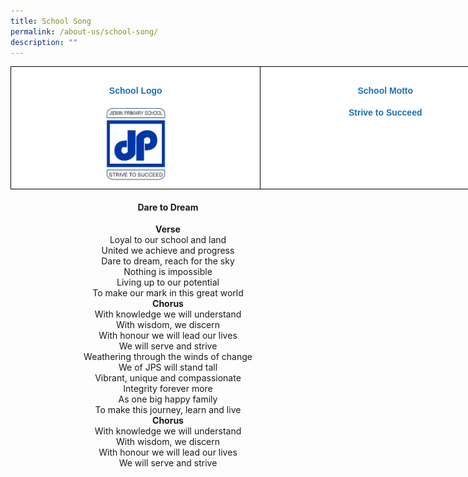 ```yaml
---
title: School Song
permalink: /about-us/school-song/
description: ""
---
```

<style type="text/css">
.tg  {border-collapse:collapse;border-spacing:0;}
.tg td{border-color:black;border-style:solid;border-width:1px;font-family:Arial, sans-serif;font-size:14px;
  overflow:hidden;padding:10px 5px;word-break:normal;}
.tg th{border-color:black;border-style:solid;border-width:1px;font-family:Arial, sans-serif;font-size:14px;
  font-weight:normal;overflow:hidden;padding:10px 5px;word-break:normal;}
.tg .tg-iysj{background-color:#FFF;color:#1971B8;font-weight:bold;text-align:center;vertical-align:top}
</style>
<table class="tg" style="undefined;table-layout: fixed; width: 800px">
<colgroup>
<col style="width: 400px">
<col style="width: 400px">
</colgroup>
<tbody>
  <tr>
    <td class="tg-iysj"><center><h4>School Logo</h4><img src="/images/schoollogomin.jpeg" 
																												 style="width:25%"></center></td>
    <td class="tg-iysj"><center><h4>School Motto</h4>Strive to Succeed</center></td>
  </tr>
</tbody>
</table>


<h4><center>Dare to Dream</center></h4>

<center><strong>Verse</strong></center>
<center>Loyal to our school and land
<br>United we achieve and progress
<br>Dare to dream, reach for the sky
<br>Nothing is impossible
<br>Living up to our potential
<br>To make our mark in this great world</center>

<center><strong>Chorus</strong></center>
<center>With knowledge we will understand
<br>With wisdom, we discern
<br>With honour we will lead our lives
<br>We will serve and strive
<br>Weathering through the winds of change
<br>We of JPS will stand tall
<br>Vibrant, unique and compassionate
<br>Integrity forever more
<br>As one big happy family
<br>To make this journey, learn and live</center>

<center><strong>Chorus</strong></center>
<center>With knowledge we will understand
<br>With wisdom, we discern
<br>With honour we will lead our lives
<br>We will serve and strive</center>